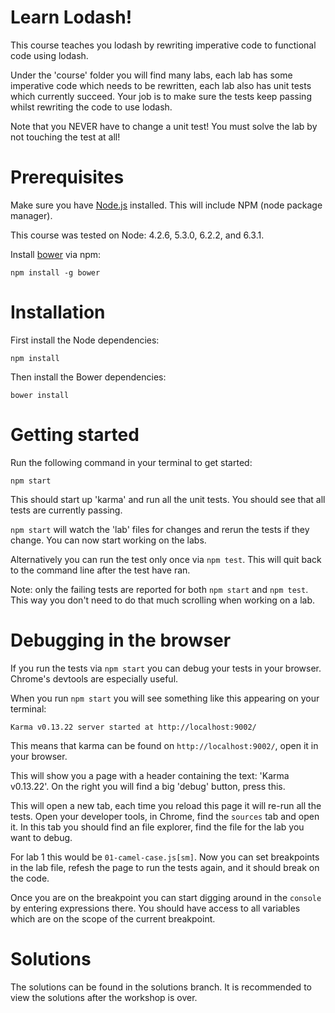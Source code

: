 # Learn Lodash!

This course teaches you lodash by rewriting imperative code to functional
code using lodash.

Under the 'course' folder you will find many labs, each lab has some
imperative code which needs to be rewritten, each lab also has unit
tests which currently succeed. Your job is to make sure the tests
keep passing whilst rewriting the code to use lodash. 

Note that you NEVER have to change a unit test! You must solve the lab
by not touching the test at all!

# Prerequisites

Make sure you have [Node.js](http://nodejs.org/) installed. This will include NPM (node package manager).

This course was tested on Node: 4.2.6, 5.3.0, 6.2.2, and 6.3.1.

Install [bower](http://bower.io/) via npm:
```
npm install -g bower
```

# Installation

First install the Node dependencies: 

```
npm install
```

Then install the Bower dependencies:

```
bower install
```

# Getting started

Run the following command in your terminal to get started:

```
npm start
```

This should start up 'karma' and run all the unit tests. You should
see that all tests are currently passing. 

`npm start` will watch the 'lab' files for changes and rerun the tests 
if they change. You can now start working on the labs.

Alternatively you can run the test only once via `npm test`. This will
quit back to the command line after the test have ran.

Note: only the failing tests are reported for both `npm start` and `npm test`.
This way you don't need to do that much scrolling when working on a lab.

# Debugging in the browser

If you run the tests via `npm start` you can debug your tests in your
browser. Chrome's devtools are especially useful.

When you run `npm start` you will see something like this appearing
on your terminal:

```
Karma v0.13.22 server started at http://localhost:9002/
```

This means that karma can be found on `http://localhost:9002/`, open
it in your browser.

This will show you a page with a header containing the text: 'Karma v0.13.22'.
On the right you will find a big 'debug' button, press this.

This will open a new tab, each time you reload this page it will re-run
all the tests. Open your developer tools, in Chrome, find the `sources` tab 
and open it. In this tab you should find an file explorer, find the file
for the lab you want to debug. 

For lab 1 this would be `01-camel-case.js[sm]`. Now you can set breakpoints 
in the lab file, refesh the page to run the tests again, and it should
break on the code.

Once you are on the breakpoint you can start digging around in the
`console` by entering expressions there. You should have access to
all variables which are on the scope of the current breakpoint.

# Solutions

The solutions can be found in the solutions branch. It is recommended
to view the solutions after the workshop is over.
